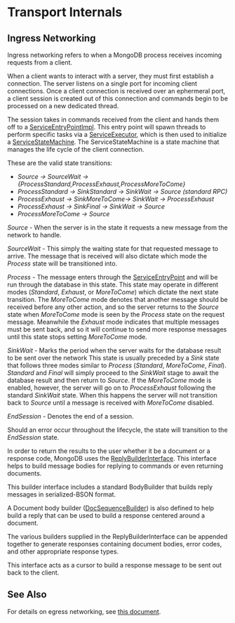 # Transport Internals
## Ingress Networking

Ingress networking refers to when a MongoDB process receives incoming requests from a client.

When a client wants to interact with a server, they must first establish a connection. The server listens on a single port for incoming client connections. Once a client connection is received over an ephermeral port, a client session is created out of this connection and commands begin to be processed on a new dedicated thread.

The session takes in commands received from the client and hands them off to a [ServiceEntryPointImpl]. This entry point will spawn threads to perform specific tasks via a [ServiceExecutor], which is then used to initialize a [ServiceStateMachine]. The ServiceStateMachine is a state machine that manages the life cycle of the client connection.

These are the valid state transitions:
* *Source -> SourceWait -> {ProcessStandard,ProcessExhaust,ProcessMoreToCome}*
* *ProcessStandard -> SinkStandard -> SinkWait -> Source (standard RPC)*
* *ProcessExhaust -> SinkMoreToCome-> SinkWait -> ProcessExhaust*
* *ProcessExhaust -> SinkFinal -> SinkWait -> Source*
* *ProcessMoreToCome -> Source*

*Source* - When the server is in the state it requests a new message from the network to handle.

*SourceWait* - This simply the waiting state for that requested message to arrive. The message that is received will also dictate which mode the *Process* state will be transitioned into.

*Process* - The message enters through the [ServiceEntryPoint] and will be run through the database in this state. This state may operate in different modes (*Standard*, *Exhaust*, or *MoreToCome*) which dictate the next state transition. The *MoreToCome* mode denotes that another message should be received before any other action, and so the server returns to the *Source* state when *MoreToCome* mode is seen by the *Process* state on the request message. Meanwhile the *Exhaust* mode indicates that multiple messages must be sent back, and so it will continue to send more response messages until this state stops setting *MoreToCome* mode.

*SinkWait* - Marks the period when the server waits for the database result to be sent over the network This state is usually preceded by a *Sink* state that follows three modes similar to *Process* (*Standard*, *MoreToCome*, *Final*). *Standard* and *Final* will simply proceed to the *SinkWait* stage to await the database result and then return to *Source*. If the *MoreToCome* mode is enabled, however, the server will go on to *ProcessExhaust* following the standard *SinkWait* state. When this happens the server will not transition back to *Source* until a message is received with *MoreToCome* disabled.

*EndSession* - Denotes the end of a session.

Should an error occur throughout the lifecycle, the state will transition to the *EndSession* state.

In order to return the results to the user whether it be a document or a response code, MongoDB uses the [ReplyBuilderInterface]. This interface helps to build message bodies for replying to commands or even returning documents.

This builder interface includes a standard BodyBuilder that builds reply messages in serialized-BSON format.

A Document body builder ([DocSequenceBuilder]) is also defined to help build a reply that can be used to build a response centered around a document.

The various builders supplied in the ReplyBuilderInterface can be appended together to generate responses containing document bodies, error codes, and other appropriate response types.

This interface acts as a cursor to build a response message to be sent out back to the client.

## See Also
For details on egress networking, see [this document][egress_networking].

[ServiceExecutor]: service_executor.h
[ServiceStateMachine]: service_state_machine.h
[ServiceEntryPoint]: service_entry_point.h
[ServiceEntryPointImpl]: service_entry_point_impl.h
[ReplyBuilderInterface]: ../rpc/reply_builder_interface.h
[DocSequenceBuilder]: ../rpc/op_msg.h
[egress_networking]: ../../../docs/egress_networking.md

